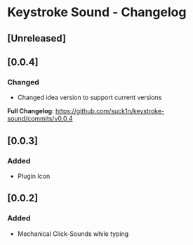 <!-- Keep a Changelog guide -> https://keepachangelog.com -->

# Keystroke Sound - Changelog

## [Unreleased]

## [0.0.4]
### Changed
- Changed idea version to support current versions

**Full Changelog**: https://github.com/suck1n/keystroke-sound/commits/v0.0.4

## [0.0.3]
### Added
- Plugin Icon

## [0.0.2]
### Added
- Mechanical Click-Sounds while typing
